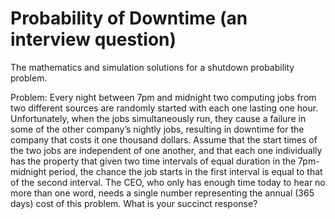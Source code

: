 # Probability of Downtime (an interview question)

The mathematics and simulation solutions for a shutdown probability problem.

Problem: 
     Every night between 7pm and midnight two computing jobs from two different sources are randomly started
with each one lasting one hour. Unfortunately, when the jobs simultaneously run, they cause a failure in
some of the other company’s nightly jobs, resulting in downtime for the company that costs it one thousand
dollars. Assume that the start times of the two jobs are independent of one another, and that each one
individually has the property that given two time intervals of equal duration in the 7pm-midnight period,
the chance the job starts in the first interval is equal to that of the second interval. The CEO, who only
has enough time today to hear no more than one word, needs a single number representing the annual (365
days) cost of this problem. What is your succinct response?

